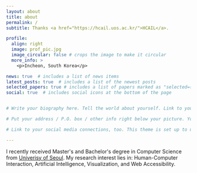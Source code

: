 ```yaml
---
layout: about
title: about
permalink: /
subtitle: Thanks <a href="https://hcail.uos.ac.kr/">HCAIL</a>.

profile:
  align: right
  image: prof_pic.jpg
  image_circular: false # crops the image to make it circular
  more_info: >
    <p>Incheon, South Korea</p>

news: true  # includes a list of news items
latest_posts: true  # includes a list of the newest posts
selected_papers: true # includes a list of papers marked as "selected={true}"
social: true  # includes social icons at the bottom of the page


# Write your biography here. Tell the world about yourself. Link to your favorite [subreddit](http://reddit.com). You can put a picture in, too. The code is already in, just name your picture `prof_pic.jpg` and put it in the `img/` folder.

# Put your address / P.O. box / other info right below your picture. You can also disable any these elements by editing `profile` property of the YAML header of your `_pages/about.md`. Edit `_bibliography/papers.bib` and Jekyll will render your [publications page](/al-folio/publications/) automatically.

# Link to your social media connections, too. This theme is set up to use [Font Awesome icons](http://fortawesome.github.io/Font-Awesome/) and [Academicons](https://jpswalsh.github.io/academicons/), like the ones below. Add your Facebook, Twitter, LinkedIn, Google Scholar, or just disable all of them.

---
```


I recently received Master's and Bachelor's degree in Computer Science from [Univerisy of Seoul](https://www.uos.ac.kr/). My research interest lies in: Human-Computer Interaction, Artificial Intelligence, Visualization, and Web Accessibility.